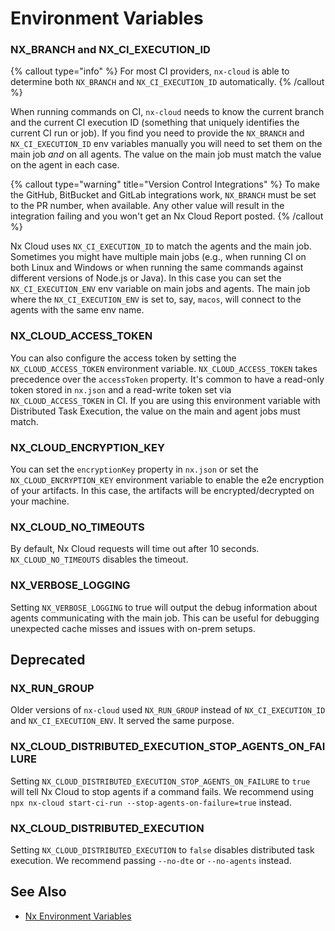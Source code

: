 # Environment Variables

### NX_BRANCH and NX_CI_EXECUTION_ID

{% callout type="info" %}
For most CI providers, `nx-cloud` is able to determine both `NX_BRANCH` and `NX_CI_EXECUTION_ID` automatically.
{% /callout %}

When running commands on CI, `nx-cloud` needs to know the current branch and the current CI execution ID (something that
uniquely identifies the current CI run or job). If you find you need to provide the `NX_BRANCH` and `NX_CI_EXECUTION_ID`
env variables manually you will need to set them on the main job _and_ on all agents. The value on the main job must match the value on the agent in each case.

{% callout type="warning" title="Version Control Integrations" %}
To make the GitHub, BitBucket and GitLab integrations work, `NX_BRANCH` must be set to the PR number, when available. Any other value will result in the integration failing and you won't get an Nx Cloud Report posted.
{% /callout %}

Nx Cloud uses `NX_CI_EXECUTION_ID` to match the agents and the main job. Sometimes you might have multiple
main jobs (e.g., when running CI on both Linux and Windows or when running the same commands against different versions
of Node.js or Java). In this case you can set the `NX_CI_EXECUTION_ENV` env variable on main jobs and agents. The main
job where the `NX_CI_EXECUTION_ENV` is set to, say, `macos`, will connect to the agents with the same env name.

### NX_CLOUD_ACCESS_TOKEN

You can also configure the access token by setting the `NX_CLOUD_ACCESS_TOKEN` environment
variable. `NX_CLOUD_ACCESS_TOKEN` takes precedence over the `accessToken` property. It's common to have a read-only
token stored in `nx.json` and a read-write token set via `NX_CLOUD_ACCESS_TOKEN` in CI. If you are using this
environment variable with Distributed Task Execution, the value on the main and agent jobs must match.

### NX_CLOUD_ENCRYPTION_KEY

You can set the `encryptionKey` property in `nx.json` or set the `NX_CLOUD_ENCRYPTION_KEY` environment variable to
enable the e2e encryption of your artifacts. In this case, the artifacts will be encrypted/decrypted on your machine.

### NX_CLOUD_NO_TIMEOUTS

By default, Nx Cloud requests will time out after 10 seconds. `NX_CLOUD_NO_TIMEOUTS` disables the timeout.

### NX_VERBOSE_LOGGING

Setting `NX_VERBOSE_LOGGING` to true will output the debug information about agents communicating with the main job.
This can be useful for debugging unexpected cache misses and issues with on-prem setups.

## Deprecated

### NX_RUN_GROUP

Older versions of `nx-cloud` used `NX_RUN_GROUP` instead of `NX_CI_EXECUTION_ID` and `NX_CI_EXECUTION_ENV`. It
served the same purpose.

### NX_CLOUD_DISTRIBUTED_EXECUTION_STOP_AGENTS_ON_FAILURE

Setting `NX_CLOUD_DISTRIBUTED_EXECUTION_STOP_AGENTS_ON_FAILURE` to `true` will tell Nx Cloud to stop agents if a command
fails. We recommend using `npx nx-cloud start-ci-run --stop-agents-on-failure=true` instead.

### NX_CLOUD_DISTRIBUTED_EXECUTION

Setting `NX_CLOUD_DISTRIBUTED_EXECUTION` to `false` disables distributed task execution. We recommend passing `--no-dte` or `--no-agents` instead.

## See Also

-  [Nx Environment Variables](/reference/environment-variables)
